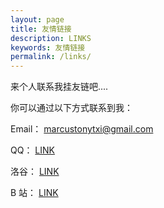 ```yaml
---
layout: page
title: 友情链接
description: LINKS
keywords: 友情链接
permalink: /links/
---
```


来个人联系我挂友链吧....

你可以通过以下方式联系到我：

Email： <marcustonytxi@gmail.com>

QQ： [LINK](https://s2.loli.net/2022/11/02/lotT3Lwcq8NQ5U7.jpg)

洛谷： [LINK](https://www.luogu.com.cn/user/671835)

B 站： [LINK](https://space.bilibili.com/109336323)



